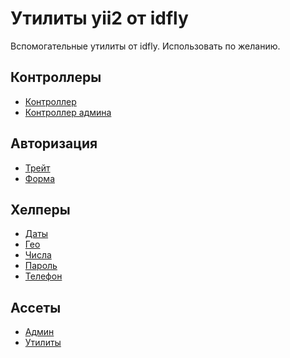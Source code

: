 Утилиты yii2 от idfly
=====================

Вспомогательные утилиты от idfly. Использовать по желанию.

Контроллеры
-----------

  - [Контроллер](readme/idfly-components-Controller.md)
  - [Контроллер админа](readme/idfly-components-AdminController.md)

Авторизация
-----------
  - [Трейт](readme/idfly-components-Authorization.md)
  - [Форма](readme/idfly-components-AuthorizationForm.md)

Хелперы
-------

  - [Даты](readme/idfly-components-DateHelper.md)
  - [Гео](readme/idfly-components-GeoHelper.md)
  - [Числа](readme/idfly-components-NumberHelper.md)
  - [Пароль](readme/idfly-components-PasswordHelper.md)
  - [Телефон](readme/idfly-components-PhoneHelper.md)

Ассеты
------

  - [Админ](readme/idfly-components-AdminAsset.md)
  - [Утилиты](readme/idfly-components-UtilityAsset.md)